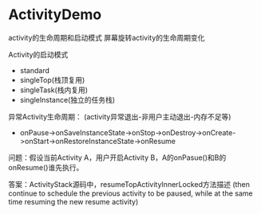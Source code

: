 # ActivityDemo
activity的生命周期和启动模式
屏幕旋转activity的生命周期变化

Activity的启动模式
  * standard
  * singleTop(栈顶复用)
  * singleTask(栈内复用)
  * singleInstance(独立的任务栈)

     

 异常Activity生命周期：
 (activity异常退出-非用户主动退出-内存不足等)
  * onPause->onSaveInstanceState->onStop->onDestroy->onCreate->onStart->onRestoreInstanceState->onResume
  
  问题：假设当前Activity A，用户开启Activity B，A的onPasue()和B的onResume()谁先执行。
  
  答案：ActivityStack源码中，resumeTopActivityInnerLocked方法描述
  (then continue to schedule the previous activity to be paused, while at the same time resuming the new resume activity)

